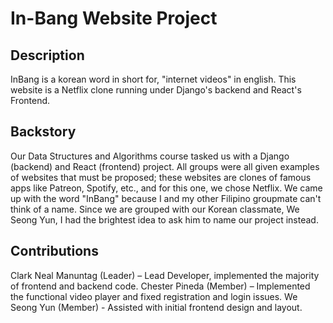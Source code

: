 # In-Bang Website Project

## Description
InBang is a korean word in short for, "internet videos" in english. This website is a Netflix clone running under Django's backend and React's Frontend.

## Backstory
Our Data Structures and Algorithms course tasked us with a Django (backend) and React (frontend) project. All groups were all given examples of websites that must be proposed; these websites are clones of famous apps like Patreon, Spotify, etc., and for this one, we chose Netflix. We came up with the word "InBang" because I and my other Filipino groupmate can't think of a name. Since we are grouped with our Korean classmate, We Seong Yun, I had the brightest idea to ask him to name our project instead.

## Contributions
Clark Neal Manuntag (Leader) – Lead Developer, implemented the majority of frontend and backend code.
Chester Pineda (Member) – Implemented the functional video player and fixed registration and login issues.
We Seong Yun (Member) - Assisted with initial frontend design and layout.

